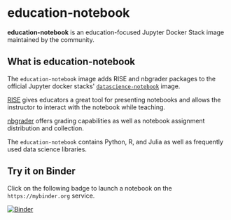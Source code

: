 # education-notebook

**education-notebook** is an education-focused Jupyter Docker Stack image
maintained by the community.

## What is education-notebook

The `education-notebook` image adds RISE and nbgrader packages to the official
Jupyter docker stacks' 
[`datascience-notebook`](https://jupyter-docker-stacks.readthedocs.io/en/latest/using/selecting.html#jupyter-datascience-notebook) image.

[RISE](https://rise.readthedocs.io) gives educators a great tool for presenting
notebooks and allows the instructor to interact with the notebook while teaching.

[nbgrader](https://nbgrader.readthedocs.io) offers grading capabilities as well
as notebook assignment distribution and collection.

The `education-notebook` contains Python, R, and Julia as well as frequently
used data science libraries.

## Try it on Binder

Click on the following badge to launch a notebook on the `https://mybinder.org` service.

[![Binder](https://mybinder.org/badge_logo.svg)](https://mybinder.org/v2/gh/umsi-mads/education-notebook/master)
